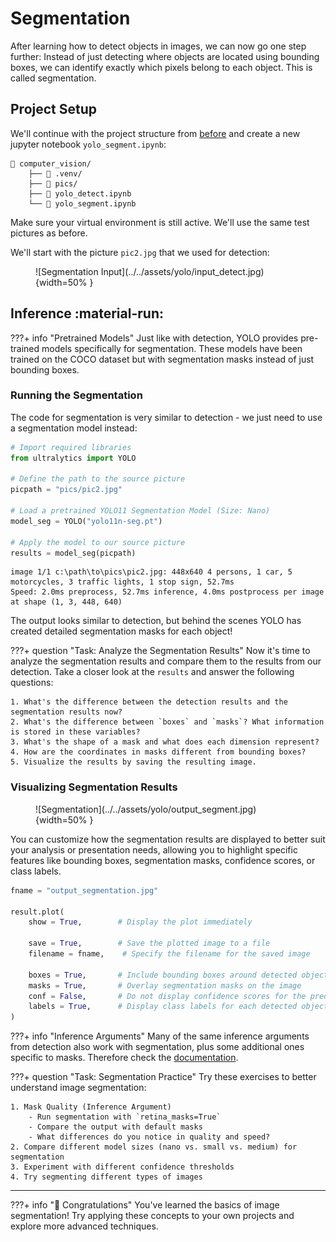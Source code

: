 # Segmentation

After learning how to detect objects in images, we can now go one step further: Instead of just detecting where objects are located using bounding boxes, we can identify exactly which pixels belong to each object. This is called segmentation.

## Project Setup
We'll continue with the project structure from [before](../detection.md#project-setup) and create a new jupyter notebook `yolo_segment.ipynb`:
```hl_lines="5"
📁 computer_vision/
    ├── 📁 .venv/
    ├── 📁 pics/
    ├── 📄 yolo_detect.ipynb
    └── 📄 yolo_segment.ipynb
```
Make sure your virtual environment is still active. We'll use the same test pictures as before.

We'll start with the picture `pic2.jpg` that we used for detection:

<figure markdown="span"> ![Segmentation Input](../../assets/yolo/input_detect.jpg){width=50% } </figure>

## Inference :material-run:

???+ info "Pretrained Models"
    Just like with detection, YOLO provides pre-trained models specifically for segmentation. These models have been trained on the COCO dataset but with segmentation masks instead of just bounding boxes.

### Running the Segmentation

The code for segmentation is very similar to detection - we just need to use a segmentation model instead:

```python
# Import required libraries
from ultralytics import YOLO

# Define the path to the source picture
picpath = "pics/pic2.jpg"

# Load a pretrained YOLO11 Segmentation Model (Size: Nano)
model_seg = YOLO("yolo11n-seg.pt")

# Apply the model to our source picture
results = model_seg(picpath)
```
```title=">>> Output"
image 1/1 c:\path\to\pics\pic2.jpg: 448x640 4 persons, 1 car, 5 motorcycles, 3 traffic lights, 1 stop sign, 52.7ms
Speed: 2.0ms preprocess, 52.7ms inference, 4.0ms postprocess per image at shape (1, 3, 448, 640)
```

The output looks similar to detection, but behind the scenes YOLO has created detailed segmentation masks for each object!

???+ question "Task: Analyze the Segmentation Results"
    Now it's time to analyze the segmentation results and compare them to the results from our detection. Take a closer look at the `results` and answer the following questions:

    1. What's the difference between the detection results and the segmentation results now? 
    2. What's the difference between `boxes` and `masks`? What information is stored in these variables?
    3. What's the shape of a mask and what does each dimension represent?
    4. How are the coordinates in masks different from bounding boxes?
    5. Visualize the results by saving the resulting image. 


### Visualizing Segmentation Results

<figure markdown="span"> ![Segmentation](../../assets/yolo/output_segment.jpg){width=50% } </figure>

You can customize how the segmentation results are displayed to better suit your analysis or presentation needs, allowing you to highlight specific features like bounding boxes, segmentation masks, confidence scores, or class labels.

```python
fname = "output_segmentation.jpg"

result.plot(
    show = True,        # Display the plot immediately

    save = True,        # Save the plotted image to a file
    filename = fname,    # Specify the filename for the saved image

    boxes = True,       # Include bounding boxes around detected objects
    masks = True,       # Overlay segmentation masks on the image
    conf = False,       # Do not display confidence scores for the predictions
    labels = True,      # Display class labels for each detected object
)
```

???+ info "Inference Arguments"
    Many of the same inference arguments from detection also work with segmentation, plus some additional ones specific to masks. Therefore check the [documentation](https://docs.ultralytics.com/modes/predict/#inference-arguments).
    

???+ question "Task: Segmentation Practice"
    Try these exercises to better understand image segmentation:

    1. Mask Quality (Inference Argument)
        - Run segmentation with `retina_masks=True`
        - Compare the output with default masks
        - What differences do you notice in quality and speed?
    2. Compare different model sizes (nano vs. small vs. medium) for segmentation
    3. Experiment with different confidence thresholds
    4. Try segmenting different types of images

--- 
???+ info "🎉 Congratulations"
    You've learned the basics of image segmentation! Try applying these concepts to your own projects and explore more advanced techniques.
